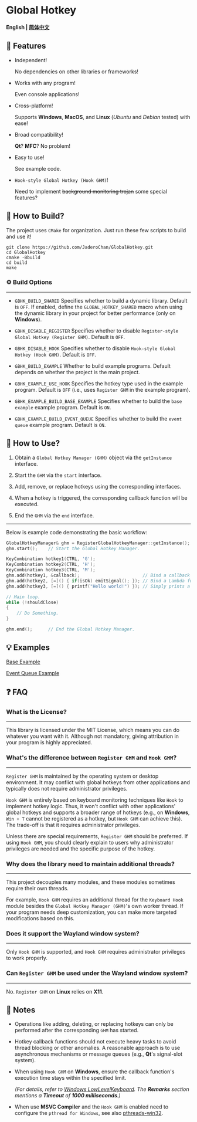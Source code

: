 # Global Hotkey

**English | [简体中文](README_CN.md)**

## 🚀 Features

- Independent!

  No dependencies on other libraries or frameworks!

- Works with any program!

  Even console applications!

- Cross-platform!

  Supports **Windows**, **MacOS**, and **Linux** (*Ubuntu* and *Debian* tested) with ease!

- Broad compatibility!

  **Qt**? **MFC**? No problem!

- Easy to use!

  See example code.

- `Hook-style Global Hotkey (Hook GHM)`!

  Need to implement ~~background monitoring trojan~~ some special features?

## 🔧 How to Build?

The project uses `CMake` for organization. Just run these few scripts to build and use it!

```shell
git clone https://github.com/JaderoChan/GlobalHotkey.git
cd GlobalHotkey
cmake -Bbuild
cd build
make
```

### ⚙️ Build Options

---

- `GBHK_BUILD_SHARED` Specifies whether to build a dynamic library. Default is `OFF`. If enabled, define the `GLOBAL_HOTKEY_SHARED` macro when using the dynamic library in your project for better performance (only on **Windows**).

- `GBHK_DISABLE_REGISTER` Specifies whether to disable `Register-style Global Hotkey (Register GHM)`. Default is `OFF`.

- `GBHK_DISABLE_HOOK` Specifies whether to disable `Hook-style Global Hotkey (Hook GHM)`. Default is `OFF`.

- `GBHK_BUILD_EXAMPLE` Whether to build example programs. Default depends on whether the project is the main project.

- `GBHK_EXAMPLE_USE_HOOK` Specifies the hotkey type used in the example program. Default is `OFF` (i.e., uses `Register GHM` in the example program).

- `GBHK_EXAMPLE_BUILD_BASE_EXAMPLE` Specifies whether to build the `base example` example program. Default is `ON`.

- `GBHK_EXAMPLE_BUILD_EVENT_QUEUE` Specifies whether to build the `event queue` example program. Default is `ON`.

## 🚩 How to Use?

1. Obtain a `Global Hotkey Manager (GHM)` object via the `getInstance` interface.

2. Start the `GHM` via the `start` interface.

3. Add, remove, or replace hotkeys using the corresponding interfaces.

4. When a hotkey is triggered, the corresponding callback function will be executed.

5. End the `GHM` via the `end` interface.

---

Below is example code demonstrating the basic workflow:

```cpp
GlobalHotkeyManager& ghm = RegisterGlobalHotkeyManager::getInstance();  // Get an instance of the `Register GHM`.
ghm.start();    // Start the Global Hotkey Manager.

KeyCombination hotkey1(CTRL, 'G');
KeyCombination hotkey2(CTRL, 'H');
KeyCombination hotkey3(CTRL, 'M');
ghm.add(hotkey1, &callback);                        // Bind a callback function.
ghm.add(hotkey2, [=]() { if(isOk) emitSignal(); }); // Bind a Lambda function. Emits a signal when the hotkey is triggered and the condition is true.
ghm.add(hotkey3, [=]() { printf("Hello world!") }); // Simply prints a message.

// Main loop.
while (!shouldClose)
{
    // Do Something.
}

ghm.end();      // End the Global Hotkey Manager.
```

## 💡 Examples

[Base Example](example/base_example/main.cpp)

[Event Queue Example](example/event_queue/main.cpp)

## ❓ FAQ

### What is the License?

---

This library is licensed under the MIT License, which means you can do whatever you want with it. Although not mandatory, giving attribution in your program is highly appreciated.

### What's the difference between `Register GHM` and `Hook GHM`?

---

`Register GHM` is maintained by the operating system or desktop environment. It may conflict with global hotkeys from other applications and typically does not require administrator privileges.

`Hook GHM` is entirely based on keyboard monitoring techniques like `Hook` to implement hotkey logic. Thus, it won't conflict with other applications' global hotkeys and supports a broader range of hotkeys (e.g., on **Windows**, `Win + T` cannot be registered as a hotkey, but `Hook GHM` can achieve this). The trade-off is that it requires administrator privileges.

Unless there are special requirements, `Register GHM` should be preferred. If using `Hook GHM`, you should clearly explain to users why administrator privileges are needed and the specific purpose of the hotkey.

### Why does the library need to maintain additional threads?

---

This project decouples many modules, and these modules sometimes require their own threads.

For example, `Hook GHM` requires an additional thread for the `Keyboard Hook` module besides the `Global Hotkey Manager (GHM)`'s own worker thread. If your program needs deep customization, you can make more targeted modifications based on this.

### Does it support the Wayland window system?

---

Only `Hook GHM` is supported, and `Hook GHM` requires administrator privileges to work properly.

### Can `Register GHM` be used under the Wayland window system?

---

No. `Register GHM` on **Linux** relies on **X11**.

## 🔔 Notes

- Operations like adding, deleting, or replacing hotkeys can only be performed after the corresponding `GHM` has started.
- Hotkey callback functions should not execute heavy tasks to avoid thread blocking or other anomalies. A reasonable approach is to use asynchronous mechanisms or message queues (e.g., **Qt**'s signal-slot system).
- When using `Hook GHM` on **Windows**, ensure the callback function's execution time stays within the specified limit.

  *(For details, refer to [Windows LowLevelKeyboard](https://learn.microsoft.com/en-us/windows/win32/winmsg/lowlevelkeyboardproc). The **Remarks** section mentions a **Timeout** of **1000 milliseconds**.)*

- When use **MSVC Compiler** and the `Hook GHM` is enabled need to configure the `pthread for Windows`, see also [pthreads-win32](https://sourceware.org/pthreads-win32/).
